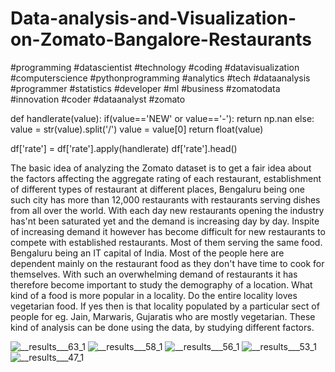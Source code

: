 # Data-analysis-and-Visualization-on-Zomato-Bangalore-Restaurants
#programming #datascientist #technology #coding #datavisualization #computerscience #pythonprogramming #analytics #tech #dataanalysis #programmer #statistics #developer #ml #business #zomatodata #innovation #coder #dataanalyst #zomato

def handlerate(value):
    if(value=='NEW' or value=='-'):
        return np.nan
    else:
        value = str(value).split('/')
        value = value[0]
        return float(value)
    
df['rate'] = df['rate'].apply(handlerate)
df['rate'].head()

The basic idea of analyzing the Zomato dataset is to get a fair idea about the factors affecting the aggregate rating of each restaurant, establishment of different types of restaurant at different places, Bengaluru being one such city has more than 12,000 restaurants with restaurants serving dishes from all over the world. With each day new restaurants opening the industry has'nt been saturated yet and the demand is increasing day by day. Inspite of increasing demand it however has become difficult for new restaurants to compete with established restaurants. Most of them serving the same food. Bengaluru being an IT capital of India. Most of the people here are dependent mainly on the restaurant food as they don't have time to cook for themselves. With such an overwhelming demand of restaurants it has therefore become important to study the demography of a location. What kind of a food is more popular in a locality. Do the entire locality loves vegetarian food. If yes then is that locality populated by a particular sect of people for eg. Jain, Marwaris, Gujaratis who are mostly vegetarian. These kind of analysis can be done using the data, by studying different factors.


![__results___63_1](https://github.com/HOSHANGI/Data-analysis-and-Visualization-on-Zomato-Bangalore-Restaurants/assets/118753140/fe3fc0af-77c2-4ba0-9080-5de9442ac680)
![__results___58_1](https://github.com/HOSHANGI/Data-analysis-and-Visualization-on-Zomato-Bangalore-Restaurants/assets/118753140/3ea83eb7-98d3-4543-a6af-9e508bbf9a13)
![__results___56_1](https://github.com/HOSHANGI/Data-analysis-and-Visualization-on-Zomato-Bangalore-Restaurants/assets/118753140/4a2c4f69-832c-46be-bfd8-6570b9390169)
![__results___53_1](https://github.com/HOSHANGI/Data-analysis-and-Visualization-on-Zomato-Bangalore-Restaurants/assets/118753140/898abf78-2888-4dc7-a9b7-4459146c8eba)
![__results___47_1](https://github.com/HOSHANGI/Data-analysis-and-Visualization-on-Zomato-Bangalore-Restaurants/assets/118753140/e46a7feb-d81d-4d1f-8f67-9b73408ab4ba)
